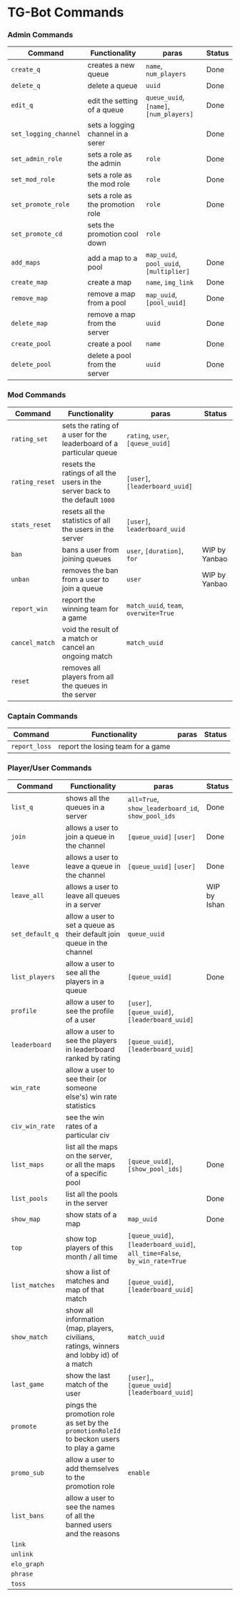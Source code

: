 # TG-Bot Commands

### Admin Commands

| Command               | Functionality                     | paras                                   | Status |
| --------------------- | --------------------------------- | --------------------------------------- | ------ |
| `create_q`            | creates a new queue               | `name`, `num_players`                   | Done   |
| `delete_q`            | delete a queue                    | `uuid`                                  | Done   |
| `edit_q`              | edit the setting of a queue       | `queue_uuid`, `[name]`, `[num_players]` | Done   |
| `set_logging_channel` | sets a logging channel in a serer |                                         | Done   |
| `set_admin_role`      | sets a role as the admin          | `role`                                  | Done   |
| `set_mod_role`        | sets a role as the mod role       | `role`                                  | Done   |
| `set_promote_role`    | sets a role as the promotion role | `role`                                  | Done   |
| `set_promote_cd`      | sets the promotion cool down      | `role`                                  |        |
| `add_maps`            | add a map to a pool               | `map_uuid`, `pool_uuid`, `[multiplier]` | Done   |
| `create_map`          | create a map                      | `name`, `img_link`                      | Done   |
| `remove_map`          | remove a map from a pool          | `map_uuid`, `[pool_uuid]`               | Done   |
| `delete_map`          | remove a map from the server      | `uuid`                                  | Done   |
| `create_pool`         | create a pool                     | `name`                                  | Done   |
| `delete_pool`         | delete a pool from the server     | `uuid`                                  | Done   |



### Mod Commands

| Command        | Functionality                                                                | paras                                 | Status        |
|----------------|------------------------------------------------------------------------------|---------------------------------------|---------------|
| `rating_set`   | sets the rating of a user for the leaderboard of a particular queue          | `rating`, `user`, `[queue_uuid]`      |               |
| `rating_reset` | resets the ratings of all the users in the server back to the default `1000` | `[user]`, `[leaderboard_uuid]`        |               |
| `stats_reset`  | resets all the statistics of all the users in the server                     | `[user]`, `leaderboard_uuid`          |               |
| `ban`          | bans a user from joining queues                                              | `user`, `[duration]`, `for`           | WIP by Yanbao |
| `unban`        | removes the ban from a user to join a queue                                  | `user`                                | WIP by Yanbao |
| `report_win`   | report the winning team for a game                                           | `match_uuid`, `team`, `overwite=True` |               |
| `cancel_match` | void the result of a match or cancel an ongoing match                        | `match_uuid`                          |               |
| `reset`        | removes all players from all the queues in the server                        |                                       |               |



### Captain Commands

| Command       | Functionality                     | paras | Status |
|---------------|-----------------------------------|-------|--------|
| `report_loss` | report the losing team for a game |       |        |



### Player/User Commands

| Command         | Functionality                                                | paras                                                        | Status       |
| --------------- | ------------------------------------------------------------ | ------------------------------------------------------------ | ------------ |
| `list_q`        | shows all the queues in a server                             | `all=True`, `show_leaderboard_id`, `show_pool_ids`           | Done         |
| `join`          | allows a user to join a queue in the channel                 | `[queue_uuid]` `[user]`                                      | Done         |
| `leave`         | allows a user to leave a queue in the channel                | `[queue_uuid]` `[user]`                                      | Done         |
| `leave_all`     | allows a user to leave all queues in a server                |                                                              | WIP by Ishan |
| `set_default_q` | allow a user to set a queue as their default join queue in the channel | `queue_uuid`                                                 |              |
| `list_players`  | allow a user to see all the players in a queue               | `[queue_uuid]`                                               | Done         |
| `profile`       | allow a user to see the profile of a user                    | `[user]`, `[queue_uuid]`, `[leaderboard_uuid]`               |              |
| `leaderboard`   | allow a user to see the players in leaderboard ranked by rating | `[queue_uuid]`, `[leaderboard_uuid]`                         |              |
| `win_rate`      | allow a user to see their (or someone else's) win rate statistics |                                                              |              |
| `civ_win_rate`  | see the win rates of a particular civ                        |                                                              |              |
| `list_maps`     | list all the maps on the server, or all the maps of a specific pool | `[queue_uuid]`, `[show_pool_ids]`                            | Done         |
| `list_pools`    | list all the pools in the server                             |                                                              | Done         |
| `show_map`      | show stats of a map                                          | `map_uuid`                                                   | Done         |
| `top`           | show top players of this month / all time                    | `[queue_uuid]`, `[leaderboard_uuid]`, `all_time=False`, `by_win_rate=True` |              |
| `list_matches`  | show a list of matches and map of that match                 | `[queue_uuid]`, `[leaderboard_uuid]`                         |              |
| `show_match`    | show all information (map, players, civilians, ratings, winners and lobby id) of a match | `match_uuid`                                                 |              |
| `last_game`     | show the last match of the user                              | `[user]`,, `[queue_uuid]` `[leaderboard_uuid]`               |              |
| `promote`       | pings the promotion role as set by the `promotionRoleId` to beckon users to play a game |                                                              |              |
| `promo_sub`     | allow a user to add themselves to the promotion role         | `enable`                                                     |              |
| `list_bans`     | allow a user to see the names of all the banned users and the reasons |                                                              |              |
| `link`          |                                                              |                                                              |              |
| `unlink`        |                                                              |                                                              |              |
| `elo_graph`     |                                                              |                                                              |              |
| `phrase`        |                                                              |                                                              |              |
| `toss`          |                                                              |                                                              |              |
